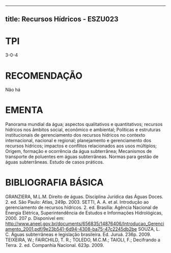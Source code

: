 
---
title: Recursos Hídricos - ESZU023 
---

# TPI

3-0-4

# RECOMENDAÇÃO

Não há

# EMENTA

Panorama mundial da água; aspectos qualitativos e quantitativos; recursos hídricos nos âmbitos social, econômico e ambiental; Políticas e estruturas institucionais de gerenciamento dos recursos hídricos no contexto internacional, nacional e regional; planejamento e gerenciamento dos recursos hídricos; impactos e conflitos relacionados aos usos múltiplos; Origem, formação e ocorrência da água subterrânea; Mecanismos de transporte de poluentes em águas subterrâneas. Normas para gestão de águas subterrâneas. Estudo de casos práticos.

# BIBLIOGRAFIA BÁSICA

GRANZIERA, M.L.M. Direito de águas. Disciplina Jurídica das Águas Doces. 2. ed. São Paulo: Atlas, 249p. 2003.
SETTI, A. A. et al. Introdução ao gerenciamento de recursos hídricos. 2. ed. Brasília: Agência Nacional de Energia Elétrica, Superintendência de Estudos e Informações Hidrológicas, 2000. 207 p. Disponível em: http://www.aneel.gov.br/documents/656835/14876406/Introducao_Gerenciamento_2001.pdf/9e23b541-6d94-4308-ba75-47c2245db2be
SOUZA, L. C. Águas subterrâneas e legislação brasileira. Ed. Juruá. 236p. 2009.
TEIXEIRA, W.; FAIRCHILD, T. R.; TOLEDO, M.C.M.; TAIOLI, F.; Decifrando a Terra. 2. ed. Companhia Nacional. 623p. 2009.
        